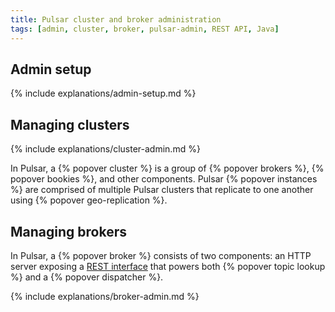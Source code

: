 ```yaml
---
title: Pulsar cluster and broker administration
tags: [admin, cluster, broker, pulsar-admin, REST API, Java]
---
```


## Admin setup

{% include explanations/admin-setup.md %}

## Managing clusters

{% include explanations/cluster-admin.md %}

In Pulsar, a {% popover cluster %} is a group of {% popover brokers %}, {% popover bookies %}, and other components. Pulsar {% popover instances %} are comprised of multiple Pulsar clusters that replicate to one another using {% popover geo-replication %}.

## Managing brokers

In Pulsar, a {% popover broker %} consists of two components: an HTTP server exposing a [REST interface](../../reference/RestApi) that powers both {% popover topic lookup %} and a {% popover dispatcher %}.

{% include explanations/broker-admin.md %}
